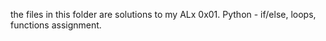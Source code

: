 the files in this folder are solutions to my ALx 0x01. Python - if/else, loops, functions assignment.
